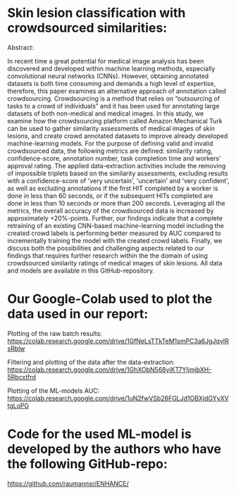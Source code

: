 # Skin lesion classification with crowdsourced similarities:
Abstract:

In recent time a great potential for medical image analysis has been discovered and developed within machine learning methods, especially convolutional neural networks (CNNs). However, obtaining annotated datasets is both time consuming and demands a high level of expertise, therefore, this paper examines an alternative approach of annotation called crowdsourcing. Crowdsourcing is a method that relies on “outsourcing of tasks to a crowd of individuals” and it has been used for annotating large datasets of both non-medical and medical images. In this study, we examine how the crowdsourcing platform called Amazon Mechanical Turk can be used to gather similarity assessments of medical images of skin lesions, and create crowd annotated datasets to improve already developed machine-learning models. For the purpose of defining valid and invalid crowdsourced data, the following metrics are defined: similarity rating, confidence-score, annotation number, task completion time and workers' approval rating. The applied data-extraction activities include the removing of impossible triplets based on the similarity assessments, excluding results with a confidence-score of 'very uncertain', 'uncertain' and 'very confident', as well as excluding annotations if the first HIT completed by a worker is done in less than 60 seconds, or if the subsequent HITs completed are done in less than 10 seconds or more than 200 seconds. Leveraging all the metrics, the overall accuracy of the crowdsourced data is increased by approximately  +20\%-points. Further, our findings indicate that a complete retraining of an existing CNN-based machine-learning model including the created crowd labels is performing better measured by AUC compared to incrementally training the model with the created crowd labels. Finally, we discuss both the possibilities and challenging aspects related to our findings that requires further research within the the domain of using crowdsourced similarity ratings of medical images of skin lesions. All data and models are available in this GitHub-repository.

# Our Google-Colab used to plot the data used in our report:
Plotting of the raw batch results:  
https://colab.research.google.com/drive/1GfNeLsTTkTeM1smPC3a6JgJqyIRsRblw
  
  
Filtering and plotting of the data after the data-extraction:  
https://colab.research.google.com/drive/1GhXObN568yiKT7YIjmjbXH-5Rbcxtfrd
  
  
Plotting of the ML-models AUC:  
https://colab.research.google.com/drive/1uN2fwVSb26FGLJd1OBXjdGYyXVtgLoPG
  
  
# Code for the used ML-model is developed by the authors who have the following GitHub-repo:
https://github.com/raumannsr/ENHANCE/

